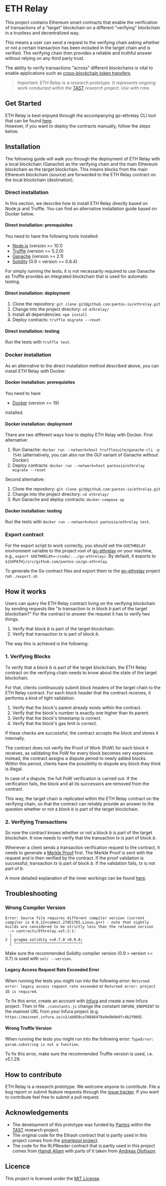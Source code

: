 # ETH Relay

This project contains Ethereum smart contracts that enable the verification of transactions of a "target"
blockchain on a different "verifying" blockchain in a trustless and decentralized way.

This means a user can send a request to the verifying chain asking whether or not a certain transaction
has been included in the target chain and is verified. The verifying chain then provides
a reliable and truthful answer without relying on any third party trust.

The ability to verify transactions "across" different blockchains is vital to enable applications such as
[cross-blockchain token transfers](https://dsg.tuwien.ac.at/projects/tast/pub/tast-white-paper-5.pdf).
> _Important: ETH Relay is a research prototype.
  It represents ongoing work conducted within the [TAST](https://dsg.tuwien.ac.at/projects/tast/)
  research project. Use with care._

## Get Started

ETH Relay is best enjoyed through the accompanying go-ethrelay CLI tool that can be found
[here](https://github.com/pantos-io/go-ethrelay).  
However, if you want to deploy the contracts manually, follow the steps below.

## Installation

The following guide will walk you through the deployment of ETH Relay with a local blockchain (Ganache)
as the verifying chain and the main Ethereum blockchain as the target blockchain. This means blocks from
the main Ethereum blockchain (source) are forwarded to the ETH Relay contract on the local blockchain (destination).

### Direct installation

In this section, we describe how to install ETH Relay directly based on Node.js
and Truffle.
You can find an alternative installation guide based on Docker below.

#### Direct installation: prerequisites

You need to have the following tools installed:

* [Node.js](https://nodejs.org/) (version >= 10.1)
* [Truffle](https://www.trufflesuite.com/truffle) (version >= 5.2.0)
* [Ganache](https://www.trufflesuite.com/ganache) (version >= 2.1)
* [Solidity](https://docs.soliditylang.org/en/latest/installing-solidity.html) (0.9 > version >= 0.8.4)

For simply running the tests, it is not necessarily required to use Ganache as
Truffle provides an integrated blockchain that is used for automatic testing.

#### Direct installation: deployment

1. Clone the repository: `git clone git@github.com:pantos-io/ethrelay.git`
2. Change into the project directory: `cd ethrelay/`
3. Install all dependencies: `npm install`
4. Deploy contracts: `truffle migrate --reset`

#### Direct installation: testing

Run the tests with `truffle test`.

### Docker installation

As an alternative to the direct installation method described above, you can
install ETH Relay with Docker.

#### Docker installation: prerequisites

You need to have

* [Docker](https://www.docker.com/) (version >= 19)

installed.

#### Docker installation: deployment

There are two different ways how to deploy ETH Relay with Docker.
First alternative:

1. Run Ganache: `docker run --network=host trufflesuite/ganache-cli -p 7545`
   (alternatively, you can also run the GUI variant of Ganache without Docker)
2. Deploy contracts:
   `docker run --network=host pantosio/ethrelay migrate --reset`

Second alternative:

1. Clone the repository: `git clone git@github.com:pantos-io/ethrelay.git`
2. Change into the project directory: `cd ethrelay/`
3. Run Ganache and deploy contracts: `docker-compose up`

#### Docker installation: testing

Run the tests with `docker run --network=host pantosio/ethrelay test`.

### Export contract

For the export script to work correctly,
you should set the `GOETHRELAY` environment variable to the project root of [go-ethrelay](https://github.com/pantos-io/go-ethrelay) on your machine, e.g.,
`export GOETHRELAY=~/code/.../go-ethrelay/`. By default, it exports to `${GOPATH}/src/github.com/pantos-io/go-ethrelay`.

To generate the Go contract files and export them to the [go-ethrelay](https://github.com/pantos-io/go-ethrelay) project run `./export.sh`

## How it works

Users can query the ETH Relay contract living on the verifying blockchain by sending requests like
"Is transaction _tx_ in block _b_ part of the target blockchain?"
For the contract to answer the request it has to verify two things.

1. Verify that block _b_ is part of the target blockchain.
2. Verify that transaction _tx_ is part of block _b_.

The way this is achieved is the following:

### 1. Verifying Blocks

To verify that a block _b_ is part of the target blockchain, the ETH Relay contract on the verifying
chain needs to know about the state of the target blockchain.

For that, clients continuously submit block headers of the target chain to the ETH Relay contract.
For each block header that the contract receives, it performs a kind of light validation:

   1. Verify that the block's parent already exists within the contract.
   2. Verify that the block's number is exactly one higher than its parent.
   3. Verify that the block's timestamp is correct.
   4. Verify that the block's gas limit is correct.

If these checks are successful, the contract accepts the block and stores it internally.

The contract does not verify the Proof of Work (PoW) for each block it receives,
as validating the PoW for every block becomes very expensive.
Instead, the contract assigns a dispute period to newly added blocks. Within this period, clients have the
possibility to dispute any block they think is illegal.

In case of a dispute, the full PoW verification is carried out.
If the verification fails, the block and all its successors are removed from the contract.

This way, the target chain is replicated within the ETH Relay contract on the verifying chain,
so that the contract can reliably provide an answer to the question whether or not a block _b_ is part
of the target blockchain.

### 2. Verifying Transactions

So now the contract knows whether or not a block _b_ is part of the target blockchain.
It now needs to verify that the transaction _tx_ is part of block _b_.

Whenever a client sends a transaction verification request to the contract,
it needs to generate a [Merkle Proof](https://dsg.tuwien.ac.at/projects/tast/pub/tast-white-paper-5.pdf) first.
The Merkle Proof is sent with the request and is then verified by the contract.
If the proof validation is successful, transaction _tx_ is part of block _b_. If the validation fails,
_tx_ is not part of _b_.

A more detailed explanation of the inner workings can be found [here](https://dsg.tuwien.ac.at/projects/tast/pub/tast-white-paper-6.pdf).

## Troubleshooting

### Wrong Compiler Version

```text
Error: Source file requires different compiler version (current compiler is 0.6.12+commit.27d51765.Linux.g++) - note that nightly builds are considered to be strictly less than the released version
 --> contracts/Ethrelay.sol:2:1:
  |
2 | pragma solidity >=0.7.0 <0.9.0;
  | ^^^^^^^^^^^^^^^^^^^^^^^^^^^^^^^
```

Make sure the recommended Solidity compiler version (0.9 > version >= 0.7) is used with `solc --version`.

#### Legacy Access Request Rate Exceeded Error

When running the tests you might run into the following error: `Returned error: legacy access request rate exceeded` or `Returned error: project ID is required`.

To fix this error, create an account with [Infura](https://infura.io/register) and create a new Infura project.
Then in file `./constants.js` change the constant `INFURA_ENDPOINT` to the mainnet URL from your Infura project (e.g. `https://mainnet.infura.io/v3/ab050ca78686478a9e9b06dfc4b2f069`).

#### Wrong Truffle Version

When running the tests you might run into the following error: `TypeError: param.substring is not a function`.

To fix this error, make sure the recommended Truffle version is used, i.e. v5.1.29.

## How to contribute

ETH Relay is a research prototype. We welcome anyone to contribute.
File a bug report or submit feature requests through the [issue tracker](https://github.com/pantos-io/ethrelay/issues).
If you want to contribute feel free to submit a pull request.

## Acknowledgements

* The development of this prototype was funded by [Pantos](https://pantos.io/) within the [TAST](https://dsg.tuwien.ac.at/projects/tast/) research project.
* The original code for the Ethash contract that is partly used in this project comes from the [smartpool project](https://github.com/smartpool).
* The code for the RLPReader contract that is partly used in this project comes from [Hamdi Allam](https://github.com/hamdiallam/Solidity-RLP) with parts
of it taken from [Andreas Olofsson](https://github.com/androlo/standard-contracts/blob/master/contracts/src/codec/RLP.sol).

## Licence

This project is licensed under the [MIT License](LICENSE).
